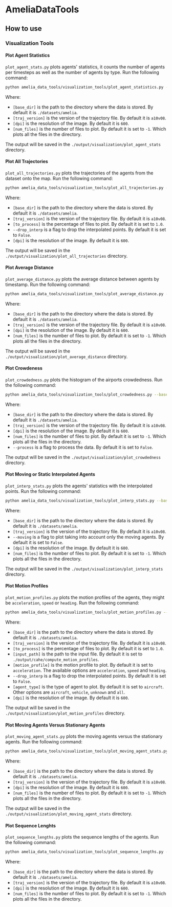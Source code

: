 # AmeliaDataTools


























































































## How to use

### Visualization Tools

#### Plot Agent Statistics

`plot_agent_stats.py` plots agents' statistics, it counts the number of agents per timesteps as well as the number of agents by type. Run the following command:

```bash
python amelia_data_tools/visualization_tools/plot_agent_statistics.py --base_dir [base_dir] --traj_version [traj_version] --dpi [dpi] --num_files [num_files]
```

Where:

- `[base_dir]` is the path to the directory where the data is stored. By default it is `./datasets/amelia`.
- `[traj_version]` is the version of the trajectory file. By default it is `a10v08`.
- `[dpi]` is the resolution of the image. By default it is `600`.
- `[num_files]` is the number of files to plot. By default it is set to `-1`. Which plots all the files in the directory.

The output will be saved in the `./output/visualization/plot_agent_stats` directory.

#### Plot All Trajectories

`plot_all_trajectories.py` plots the trajectories of the agents from the dataset onto the map. Run the following command:

```bash
python amelia_data_tools/visualization_tools/plot_all_trajectories.py --base_dir [base_dir] --traj_version [traj_version] --to_process [to_process] --drop_interp --dpi [dpi]
```

Where:

- `[base_dir]` is the path to the directory where the data is stored. By default it is `./datasets/amelia`.
- `[traj_version]` is the version of the trajectory file. By default it is `a10v08`.
- `[to_process]` is the percentage of files to plot. By default it is set to `1.0`.
- `--drop_interp` is a flag to drop the interpolated points. By default it is set to `False`.
- `[dpi]` is the resolution of the image. By default it is `600`.

The output will be saved in the `./output/visualization/plot_all_trajectories` directory.

#### Plot Average Distance

`plot_average_distance.py` plots the average distance between agents by timestamp. Run the following command:

```bash
python amelia_data_tools/visualization_tools/plot_average_distance.py --base_dir [base_dir] --traj_version [traj_version] --dpi [dpi] --num_files [num_files]
```

Where:

- `[base_dir]` is the path to the directory where the data is stored. By default it is `./datasets/amelia`.
- `[traj_version]` is the version of the trajectory file. By default it is `a10v08`.
- `[dpi]` is the resolution of the image. By default it is `600`.
- `[num_files]` is the number of files to plot. By default it is set to `-1`. Which plots all the files in the directory.

The output will be saved in the `./output/visualization/plot_average_distance` directory.


#### Plot Crowdeness

`plot_crowdedness.py` plots the histogram of the airports crowdedness. Run the following command:

```bash
python amelia_data_tools/visualization_tools/plot_crowdedness.py --base_dir [base_dir] --traj_version [traj_version] --dpi [dpi] --num_files [num_files] --process
```

Where:

- `[base_dir]` is the path to the directory where the data is stored. By default it is `./datasets/amelia`.
- `[traj_version]` is the version of the trajectory file. By default it is `a10v08`.
- `[dpi]` is the resolution of the image. By default it is `600`.
- `[num_files]` is the number of files to plot. By default it is set to `-1`. Which plots all the files in the directory.
- `--process` is a flag to process the data. By default it is set to `False`.

The output will be saved in the `./output/visualization/plot_crowdedness` directory.

#### Plot Moving or Static Interpolated Agents

`plot_interp_stats.py` plots the agents' statistics with the interpolated points. Run the following command:

```bash
python amelia_data_tools/visualization_tools/plot_interp_stats.py --base_dir [base_dir] --traj_version [traj_version] --moving --dpi [dpi] --num_files [num_files]
```

Where:

- `[base_dir]` is the path to the directory where the data is stored. By default it is `./datasets/amelia`.
- `[traj_version]` is the version of the trajectory file. By default it is `a10v08`.
- `--moving` is a flag to plot taking into account only the moving agents. By default it is set to `False`.
- `[dpi]` is the resolution of the image. By default it is `600`.
- `[num_files]` is the number of files to plot. By default it is set to `-1`. Which plots all the files in the directory.

The output will be saved in the `./output/visualization/plot_interp_stats` directory.

#### Plot Motion Profiles

`plot_motion_profiles.py` plots the motion profiles of the agents, they might be `acceleration`, `speed` or `heading`. Run the following command:

```bash
python amelia_data_tools/visualization_tools/plot_motion_profiles.py --base_dir [base_dir] --traj_version [traj_version] --to_process --input_path [input_path] --motion_profile [motion_profile] --drop_interp --agent_type [agent_type] --dpi [dpi] --num_files [num_files]
```

Where:

- `[base_dir]` is the path to the directory where the data is stored. By default it is `./datasets/amelia`.
- `[traj_version]` is the version of the trajectory file. By default it is `a10v08`.
- `[to_process]` is the percentage of files to plot. By default it is set to `1.0`.
- `[input_path]` is the path to the input file. By default it is set to `./output/cahe/compute_motion_profiles`.
- `[motion_profile]` is the motion profile to plot. By default it is set to `acceleration`. The available options are `acceleration`, `speed` and `heading`.
- `--drop_interp` is a flag to drop the interpolated points. By default it is set to `False`.
- `[agent_type]` is the type of agent to plot. By default it is set to `aircraft`. Other options are `aircraft`, `vehicle`, `unknown` and `all`.
- `[dpi]` is the resolution of the image. By default it is `600`.

The output will be saved in the `./output/visualization/plot_motion_profiles` directory.

#### Plot Moving Agents Versus Stationary Agents

`plot_moving_agent_stats.py` plots the moving agents versus the stationary agents. Run the following command:

```bash
python amelia_data_tools/visualization_tools/plot_moving_agent_stats.py --base_dir [base_dir] --traj_version [traj_version] --dpi [dpi] --num_files [num_files]
```

Where:

- `[base_dir]` is the path to the directory where the data is stored. By default it is `./datasets/amelia`.
- `[traj_version]` is the version of the trajectory file. By default it is `a10v08`.
- `[dpi]` is the resolution of the image. By default it is `600`.
- `[num_files]` is the number of files to plot. By default it is set to `-1`. Which plots all the files in the directory.

The output will be saved in the `./output/visualization/plot_moving_agent_stats` directory.

#### Plot Sequence Lenghts

`plot_sequence_lengths.py` plots the sequence lengths of the agents. Run the following command:

```bash
python amelia_data_tools/visualization_tools/plot_sequence_lengths.py --base_dir [base_dir] --traj_version [traj_version] --dpi [dpi] --num_files [num_files]
```

Where:

- `[base_dir]` is the path to the directory where the data is stored. By default it is `./datasets/amelia`.
- `[traj_version]` is the version of the trajectory file. By default it is `a10v08`.
- `[dpi]` is the resolution of the image. By default it is `600`.
- `[num_files]` is the number of files to plot. By default it is set to `-1`. Which plots all the files in the directory.
